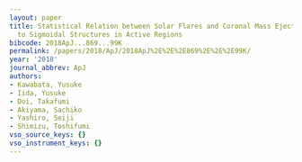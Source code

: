 ```yaml
---
layout: paper
title: Statistical Relation between Solar Flares and Coronal Mass Ejections with Respect
  to Sigmoidal Structures in Active Regions
bibcode: 2018ApJ...869...99K
permalink: /papers/2018/ApJ/2018ApJ%2E%2E%2E869%2E%2E%2E99K/
year: '2018'
journal_abbrev: ApJ
authors:
- Kawabata, Yusuke
- Iida, Yusuke
- Doi, Takafumi
- Akiyama, Sachiko
- Yashiro, Seiji
- Shimizu, Toshifumi
vso_source_keys: {}
vso_instrument_keys: {}
---
```


